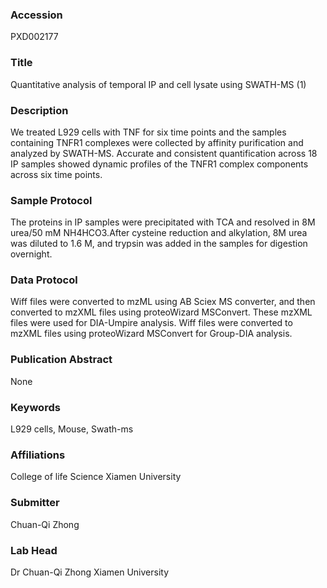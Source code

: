 ### Accession
PXD002177

### Title
Quantitative analysis of temporal IP and cell lysate using SWATH-MS (1)

### Description
We treated L929 cells with TNF for six time points and the samples containing TNFR1 complexes were collected by affinity purification and analyzed by SWATH-MS. Accurate and consistent quantification across 18 IP samples showed dynamic profiles of the TNFR1 complex components across six time points.

### Sample Protocol
The proteins in IP samples were precipitated with TCA and resolved in 8M urea/50 mM NH4HCO3.After cysteine reduction and alkylation, 8M urea was diluted to 1.6 M, and trypsin was added in the samples for digestion overnight.

### Data Protocol
Wiff files were converted to mzML using AB Sciex MS converter, and then converted to mzXML files using proteoWizard MSConvert. These mzXML files were used for DIA-Umpire analysis. Wiff files were converted to mzXML files using proteoWizard MSConvert for Group-DIA analysis.

### Publication Abstract
None

### Keywords
L929 cells, Mouse, Swath-ms

### Affiliations
College of life Science
Xiamen University

### Submitter
Chuan-Qi Zhong

### Lab Head
Dr Chuan-Qi Zhong
Xiamen University


